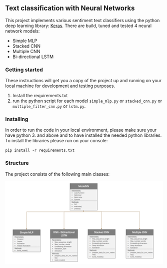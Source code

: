 ## Text classification with Neural Networks

This project implements various sentiment text classifiers using the python deep learning library: [Keras](https://keras.io/).
There are build, tuned and tested 4 neural network models:
 
 - Simple MLP
 - Stacked CNN
 - Multiple CNN
 - Bi-directional LSTM
 

### Getting started
These instructions will get you a copy of the project up and running on your local machine for development and testing purposes.

1. Install the requirements.txt
2. run the python script for each model `simple_mlp.py` or `stacked_cnn.py` or `multiple_filter_cnn.py` or `lstm.py`.

### Installing
In order to run the code in your local environment, please make sure your have python 3. and above and to have installed the needed python libraries. To install the libraries please run on your console:

```
pip install -r requirements.txt
```

### Structure

The project consists of the following main classes:

![Image](class_hierarchy.png)



